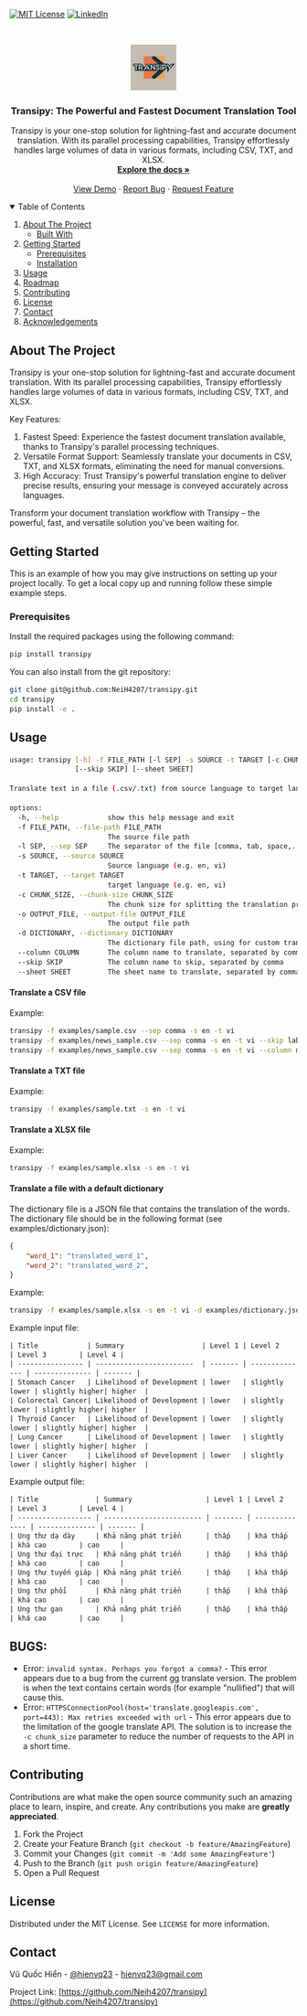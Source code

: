 <!-- [![Contributors][contributors-shield]][contributors-url] -->
<!-- [![Forks][forks-shield]][forks-url] -->
<!-- [![Stargazers][stars-shield]][stars-url]
[![Issues][issues-shield]][issues-url] -->
[![MIT License][license-shield]][license-url]
[![LinkedIn][linkedin-shield]][linkedin-url]



<!-- PROJECT LOGO -->
<br />
<p align="center">
  <a href="https://github.com/NeiH4207/transipy">
    <img src="images/transipy_logo.png" alt="Logo" width="80" height="80">
  </a>

  <h3 align="center">Transipy: The Powerful and Fastest Document Translation Tool</h3>

  <p align="center">
    Transipy is your one-stop solution for lightning-fast and accurate document translation. With its parallel processing capabilities, Transipy effortlessly handles large volumes of data in various formats, including CSV, TXT, and XLSX.
    <br />
    <a href="https://github.com/NeiH4207/transipy"><strong>Explore the docs »</strong></a>
    <br />
    <br />
    <a href="https://github.com/NeiH4207/transipy">View Demo</a>
    ·
    <a href="https://github.com/NeiH4207/transipy/issues">Report Bug</a>
    ·
    <a href="https://github.com/NeiH4207/transipy/issues">Request Feature</a>
  </p>
</p>



<!-- TABLE OF CONTENTS -->
<details open="open">
  <summary>Table of Contents</summary>
  <ol>
    <li>
      <a href="#about-the-project">About The Project</a>
      <ul>
        <li><a href="#built-with">Built With</a></li>
      </ul>
    </li>
    <li>
      <a href="#getting-started">Getting Started</a>
      <ul>
        <li><a href="#prerequisites">Prerequisites</a></li>
        <li><a href="#installation">Installation</a></li>
      </ul>
    </li>
    <li><a href="#usage">Usage</a></li>
    <li><a href="#roadmap">Roadmap</a></li>
    <li><a href="#contributing">Contributing</a></li>
    <li><a href="#license">License</a></li>
    <li><a href="#contact">Contact</a></li>
    <li><a href="#acknowledgements">Acknowledgements</a></li>
  </ol>
</details>



<!-- ABOUT THE PROJECT -->
## About The Project

Transipy is your one-stop solution for lightning-fast and accurate document translation. With its parallel processing capabilities, Transipy effortlessly handles large volumes of data in various formats, including CSV, TXT, and XLSX.

Key Features:

1. Fastest Speed: Experience the fastest document translation available, thanks to Transipy's parallel processing techniques.
2. Versatile Format Support: Seamlessly translate your documents in CSV, TXT, and XLSX formats, eliminating the need for manual conversions.
3. High Accuracy: Trust Transipy's powerful translation engine to deliver precise results, ensuring your message is conveyed accurately across languages.

Transform your document translation workflow with Transipy – the powerful, fast, and versatile solution you've been waiting for.

<!-- GETTING STARTED -->
## Getting Started

This is an example of how you may give instructions on setting up your project locally.
To get a local copy up and running follow these simple example steps.

### Prerequisites

Install the required packages using the following command:

```bash
pip install transipy
```

You can also install from the git repository:

```bash
git clone git@github.com:NeiH4207/transipy.git
cd transipy
pip install -e .
```

<!-- USAGE EXAMPLES -->
## Usage

```bash
usage: transipy [-h] -f FILE_PATH [-l SEP] -s SOURCE -t TARGET [-c CHUNK_SIZE] [-o OUTPUT_FILE] [-d DICTIONARY] [--column COLUMN]
                [--skip SKIP] [--sheet SHEET]

Translate text in a file (.csv/.txt) from source language to target language.

options:
  -h, --help            show this help message and exit
  -f FILE_PATH, --file-path FILE_PATH
                        The source file path
  -l SEP, --sep SEP     The separator of the file [comma, tab, space,...]
  -s SOURCE, --source SOURCE
                        Source language (e.g. en, vi)
  -t TARGET, --target TARGET
                        target language (e.g. en, vi)
  -c CHUNK_SIZE, --chunk-size CHUNK_SIZE
                        The chunk size for splitting the translation process
  -o OUTPUT_FILE, --output-file OUTPUT_FILE
                        The output file path
  -d DICTIONARY, --dictionary DICTIONARY
                        The dictionary file path, using for custom translation
  --column COLUMN       The column name to translate, separated by comma
  --skip SKIP           The column name to skip, separated by comma
  --sheet SHEET         The sheet name to translate, separated by comma
```

#### Translate a CSV file

Example:
```bash
transipy -f examples/sample.csv --sep comma -s en -t vi
transipy -f examples/news_sample.csv --sep comma -s en -t vi --skip label
transipy -f examples/news_sample.csv --sep comma -s en -t vi --column main_text
```

#### Translate a TXT file

Example:
```bash
transipy -f examples/sample.txt -s en -t vi
```

#### Translate a XLSX file

Example:
```bash
transipy -f examples/sample.xlsx -s en -t vi
```

#### Translate a file with a default dictionary

The dictionary file is a JSON file that contains the translation of the words. 
The dictionary file should be in the following format (see examples/dictionary.json):

```json
{
    "word_1": "translated_word_1",
    "word_2": "translated_word_2",
}
```

Example:
```bash
transipy -f examples/sample.xlsx -s en -t vi -d examples/dictionary.json
```

Example input file:
```csv
| Title            | Summary                   | Level 1 | Level 2        | Level 3        | Level 4 |
| ---------------- | ------------------------  | ------- | -------------- | -------------- | ------- |
| Stomach Cancer   | Likelihood of Development | lower   | slightly lower | slightly higher| higher  |
| Colorectal Cancer| Likelihood of Development | lower   | slightly lower | slightly higher| higher  |
| Thyroid Cancer   | Likelihood of Development | lower   | slightly lower | slightly higher| higher  |
| Lung Cancer      | Likelihood of Development | lower   | slightly lower | slightly higher| higher  |
| Liver Cancer     | Likelihood of Development | lower   | slightly lower | slightly higher| higher  |

```

Example output file:
```csv
| Title              | Summary                  | Level 1 | Level 2        | Level 3        | Level 4 |
| ------------------ | ------------------------ | ------- | -------------- | -------------- | ------- |
| Ung thư dạ dày     | Khả năng phát triển      | thấp    | khá thấp       | khá cao        | cao     |
| Ung thư đại trực   | Khả năng phát triển      | thấp    | khá thấp       | khá cao        | cao     |
| Ung thư tuyến giáp | Khả năng phát triển      | thấp    | khá thấp       | khá cao        | cao     |
| Ung thư phổi       | Khả năng phát triển      | thấp    | khá thấp       | khá cao        | cao     |
| Ung thư gan        | Khả năng phát triển      | thấp    | khá thấp       | khá cao        | cao     |
```

## BUGS:
- Error: `invalid syntax. Perhaps you forgot a comma?` - This error appears due to a bug from the current gg translate version. The problem is when the text contains certain words (for example "nullified") that will cause this.
- Error: `HTTPSConnectionPool(host='translate.googleapis.com', port=443): Max retries exceeded with url` - This error appears due to the limitation of the google translate API. The solution is to increase the `-c chunk_size` parameter to reduce the number of requests to the API in a short time.

<!-- CONTRIBUTING -->
## Contributing

Contributions are what make the open source community such an amazing place to learn, inspire, and create. Any contributions you make are **greatly appreciated**.

1. Fork the Project
2. Create your Feature Branch (`git checkout -b feature/AmazingFeature`)
3. Commit your Changes (`git commit -m 'Add some AmazingFeature'`)
4. Push to the Branch (`git push origin feature/AmazingFeature`)
5. Open a Pull Request



<!-- LICENSE -->
## License

Distributed under the MIT License. See `LICENSE` for more information.



<!-- CONTACT -->
## Contact

Vũ Quốc Hiển - [@hienvq23](hienvq23@gmail.com) - hienvq23@gmail.com

Project Link: [https://github.com/Neih4207/transipy](https://github.com/Neih4207/transipy)


<!-- MARKDOWN LINKS & IMAGES -->
<!-- https://www.markdownguide.org/basic-syntax/#reference-style-links -->
[contributors-shield]: https://img.shields.io/github/contributors/NeiH4207/transipy.svg?style=for-the-badge
[contributors-url]: https://github.com/NeiH4207/transipy/graphs/contributors
[forks-shield]: https://img.shields.io/github/forks/NeiH4207/transipy.svg?style=for-the-badge
[forks-url]: https://github.com/NeiH4207/transipy/network/members
[stars-shield]: https://img.shields.io/github/stars/NeiH4207/transipy.svg?style=for-the-badge
[stars-url]: https://github.com/NeiH4207/transipy/stargazers
[issues-shield]: https://img.shields.io/github/issues/NeiH4207/transipy.svg?style=for-the-badge
[issues-url]: https://github.com/NeiH4207/transipy/issues
[license-shield]: https://img.shields.io/github/license/NeiH4207/transipy.svg?style=for-the-badge
[license-url]: https://github.com/NeiH4207/transipy/blob/master/LICENSE.txt
[linkedin-shield]: https://img.shields.io/badge/-LinkedIn-black.svg?style=for-the-badge&logo=linkedin&colorB=555
[linkedin-url]: https://www.linkedin.com/in/neihvq23/
[product-screenshot]: images/screenshot.png
